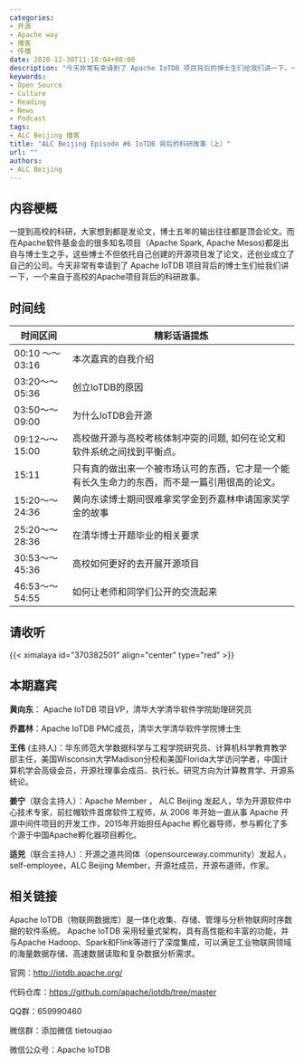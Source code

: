 ```yaml
---
categories:
- 开源
- Apache way
- 播客
- 传播
date: 2020-12-30T11:18:04+08:00
description: "今天非常有幸请到了 Apache IoTDB 项目背后的博士生们给我们讲一下，一个来自于高校的Apache项目背后的科研故事。"
keywords:
- Open Source
- Culture
- Reading
- News
- Podcast
tags:
- ALC Beijing 播客
title: "ALC Beijing Episode #6 IoTDB 背后的科研故事（上）"
url: ""
authors:
- ALC Beijing
---
```



## 内容梗概

一提到高校的科研，大家想到都是发论文，博士五年的输出往往都是顶会论文。而在Apache软件基金会的很多知名项目（Apache Spark, Apache Mesos)都是出自与博士生之手，这些博士不但依托自己创建的开源项目发了论文，还创业成立了自己的公司。今天非常有幸请到了 Apache IoTDB 项目背后的博士生们给我们讲一下，一个来自于高校的Apache项目背后的科研故事。

## 时间线

| 时间区间         | 精彩话语提炼                                                 |
| ---------------- | ------------------------------------------------------------ |
| 00:10 ～～ 03:16 | 本次嘉宾的自我介绍                                           |
| 03:20～～ 05:36  | 创立IoTDB的原因                                              |
| 03:50～～ 09:00  | 为什么IoTDB会开源                                            |
| 09:12～～ 15:00  | 高校做开源与高校考核体制冲突的问题, 如何在论文和软件系统之间找到平衡点。 |
| 15:11            | 只有真的做出来一个被市场认可的东西，它才是一个能有长久生命力的东西，而不是一篇引用很高的论文。 |
| 15:20～～ 24:36  | 黄向东读博士期间很难拿奖学金到乔嘉林申请国家奖学金的故事     |
| 25:20～～ 28:36  | 在清华博士开题毕业的相关要求                                 |
| 30:53～～ 45:36  | 高校如何更好的去开展开源项目                                 |
| 46:53～～ 54:55  | 如何让老师和同学们公开的交流起来                             |


## 请收听

{{< ximalaya id="370382501" align="center" type="red" >}}


## 本期嘉宾

**黄向东**： Apache IoTDB  项目VP，清华大学清华软件学院助理研究员

**乔嘉林**：Apache IoTDB PMC成员，清华大学清华软件学院博士生

**王伟** (主持人)：华东师范大学数据科学与工程学院研究员、计算机科学教育教学部主任，美国Wisconsin大学Madison分校和美国Florida大学访问学者，中国计算机学会高级会员，开源社理事会成员、执行长。研究方向为计算教育学、开源系统论。

**姜宁**（联合主持人）：Apache Member ， ALC Beijing 发起人，华为开源软件中心技术专家，前红帽软件首席软件工程师，从 2006 年开始一直从事 Apache 开源中间件项目的开发工作，2015年开始担任Apache 孵化器导师，参与孵化了多个源于中国Apache孵化器项目孵化。

**适兕**（联合主持人）：开源之道共同体（opensourceway.community）发起人，self-employee，ALC Beijing Member，开源社成员，开源布道师，作家。

## 相关链接

Apache IoTDB（物联网数据库）是一体化收集、存储、管理与分析物联网时序数据的软件系统。 Apache IoTDB 采用轻量式架构，具有高性能和丰富的功能，并与Apache Hadoop、Spark和Flink等进行了深度集成，可以满足工业物联网领域的海量数据存储、高速数据读取和复杂数据分析需求。

官网：http://iotdb.apache.org/

代码仓库：https://github.com/apache/iotdb/tree/master

QQ群：659990460

微信群：添加微信 tietouqiao

微信公众号：Apache IoTDB
